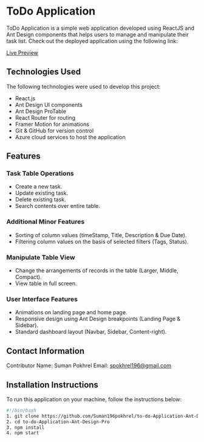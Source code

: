 # ToDo Application

ToDo Application is a simple web application developed using ReactJS and Ant Design components that helps users to manage and manipulate their task list. Check out the deployed application using the following link:

[Live Preview](https://red-bush-0fb181910.3.azurestaticapps.net/)

## Technologies Used

The following technologies were used to develop this project:

- React.js
- Ant Design UI components
- Ant Design ProTable
- React Router for routing
- Framer Motion for animations
- Git & GitHub for version control
- Azure cloud services to host the application

## Features

### Task Table Operations

- Create a new task.
- Update existing task.
- Delete existing task.
- Search contents over entire table.

### Additional Minor Features

- Sorting of column values (timeStamp, Title, Description & Due Date).
- Filtering column values on the basis of selected filters (Tags, Status).

### Manipulate Table View

- Change the arrangements of records in the table (Larger, Middle, Compact).
- View table in full screen.

### User Interface Features

- Animations on landing page and home page.
- Responsive design using Ant Design breakpoints (Landing Page & Sidebar).
- Standard dashboard layout (Navbar, Sidebar, Content-right).

## Contact Information

Contributor Name: Suman Pokhrel
Email: spokhrel196@gmail.com

## Installation Instructions

To run this application on your machine, follow the instructions below:

```sh
#!/bin/bash
1. git clone https://github.com/Suman196pokhrel/to-do-Application-Ant-Design-Pro.git
2. cd to-do-Application-Ant-Design-Pro
3. npm install
4. npm start








